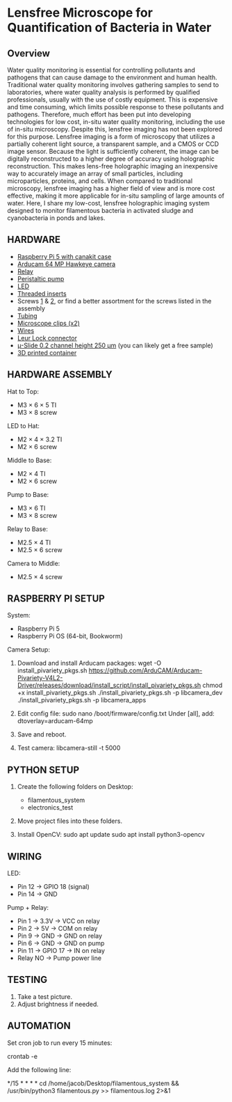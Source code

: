 Lensfree Microscope for Quantification of Bacteria in Water
========================

Overview
-----------------
Water quality monitoring is essential for controlling pollutants and pathogens that can cause damage to the environment and human health. Traditional water quality monitoring involves gathering samples to send to laboratories, where water quality analysis is performed by qualified professionals, usually with the use of costly equipment. This is expensive and time consuming, which limits possible response to these pollutants and pathogens. Therefore, much effort has been put into developing technologies for low cost, in-situ water quality monitoring, including the use of in-situ microscopy. Despite this, lensfree imaging has not been explored for this purpose. Lensfree imaging is a form of microscopy that utilizes a partially coherent light source, a transparent sample, and a CMOS or CCD image sensor. Because the light is sufficiently coherent, the image can be digitally reconstructed to a higher degree of accuracy using holographic reconstruction. This makes lens-free holographic imaging an inexpensive way to accurately image an array of small particles, including microparticles, proteins, and cells. When compared to traditional microscopy, lensfree imaging has a higher field of view and is more cost effective, making it more applicable for in-situ sampling of large amounts of water. Here, I share my low-cost, lensfree holographic imaging system designed to monitor filamentous bacteria in activated sludge and cyanobacteria in ponds and lakes.


HARDWARE
-----------------
- [Raspberry Pi 5 with canakit case](https://www.amazon.com/CanaKit-Raspberry-Starter-Kit-PRO/dp/B0CRSNCJ6Y)
- [Arducam 64 MP Hawkeye camera](https://www.amazon.com/Arducam-High-Resolution-Autofocus-Raspberry-Compatible/dp/B0B63PCZM9)
- [Relay](https://www.amazon.com/Channel-Optocoupler-Isolated-Control-Arduino/dp/B07XGZSYJV)
- [Peristaltic pump](https://www.amazon.com/dp/B0C3D35M3N)
- [LED](https://www.mouser.com/ProductDetail/ams-OSRAM/LT-T64G-EAFB-29-N424?qs=BJlw7L4Cy794tt5HXlgN7A%3D%3D)
- [Threaded inserts](https://www.amazon.com/Ktehloy-Threaded-Assortment-Printing-Components/dp/B0CLKDPN65/)
- Screws [1](https://www.amazon.com/Screws-Assortment-Metric-Machine-Washers/dp/B0DPX1X3P1) & [2](https://www.amazon.com/1760pcs-Metric-Assortment-Upgrade-Wrenches/dp/B0C38YFL3D/), or find a better assortment for the screws listed in the assembly
- [Tubing](https://www.amazon.com/dp/B0CC312XMC)
- [Microscope clips (x2)](https://www.amazon.com/Stainless-Presser-Biological-Microscope-Digital/dp/B0CZRHGV5W/)
- [Wires](https://www.amazon.com/Elegoo-EL-CP-004-Multicolored-Breadboard-arduino/dp/B01EV70C78)
- [Leur Lock connector](https://www.amazon.com/MEETOOT-Laboratory-Biochemical-Analytical-Instruments/dp/B09PTX6M2Z)
- [µ-Slide 0.2 channel height 250 µm](https://ibidi.com/channel-slides/244-4645--slide-i-luer-glass-bottom.html#/29-surface_modification-15h_170_%C2%B5m_5_%C2%B5m_d_263_m_schott_glass_sterilized/33-pcs_box-15_individually_packed/318-channel_version_channel_height-02_channel_height_250_%C2%B5m) (you can likely get a free sample)
- [3D printed container](https://www.thingiverse.com/thing:7147444)


HARDWARE ASSEMBLY
-----------------
Hat to Top:
 - M3 × 6 × 5 TI
 - M3 × 8 screw

LED to Hat:
 - M2 × 4 × 3.2 TI
 - M2 × 6 screw

Middle to Base:
 - M2 × 4 TI
 - M2 × 6 screw

Pump to Base:
 - M3 × 6 TI
 - M3 × 8 screw

Relay to Base:
 - M2.5 × 4 TI
 - M2.5 × 6 screw

Camera to Middle:
 - M2.5 × 4 screw


RASPBERRY PI SETUP
------------------
System:
 - Raspberry Pi 5
 - Raspberry Pi OS (64-bit, Bookworm)

Camera Setup:
 1. Download and install Arducam packages:
    wget -O install_pivariety_pkgs.sh https://github.com/ArduCAM/Arducam-Pivariety-V4L2-Driver/releases/download/install_script/install_pivariety_pkgs.sh
    chmod +x install_pivariety_pkgs.sh
    ./install_pivariety_pkgs.sh -p libcamera_dev
    ./install_pivariety_pkgs.sh -p libcamera_apps

 2. Edit config file:
    sudo nano /boot/firmware/config.txt
    Under [all], add:
      dtoverlay=arducam-64mp

 3. Save and reboot.

 4. Test camera:
    libcamera-still -t 5000


PYTHON SETUP
------------
 1. Create the following folders on Desktop:
    - filamentous_system
    - electronics_test

 2. Move project files into these folders.

 3. Install OpenCV:
    sudo apt update
    sudo apt install python3-opencv


WIRING
------
LED:
 - Pin 12 → GPIO 18 (signal)
 - Pin 14 → GND

Pump + Relay:
 - Pin 1  → 3.3V → VCC on relay
 - Pin 2  → 5V   → COM on relay
 - Pin 9  → GND  → GND on relay
 - Pin 6  → GND  → GND on pump
 - Pin 11 → GPIO 17 → IN on relay
 - Relay NO → Pump power line


TESTING
-------
 1. Take a test picture.
 2. Adjust brightness if needed.


AUTOMATION
----------
Set cron job to run every 15 minutes:

  crontab -e

Add the following line:

  */15 * * * * cd /home/jacob/Desktop/filamentous_system && /usr/bin/python3 filamentous.py >> filamentous.log 2>&1
